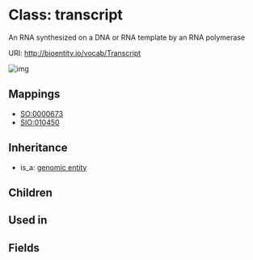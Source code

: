 # Class: transcript


An RNA synthesized on a DNA or RNA template by an RNA polymerase

URI: http://bioentity.io/vocab/Transcript

![img](http://yuml.me/diagram/nofunky/class/\[GenomicEntity]^-\[Transcript],%20)
## Mappings

 * [SO:0000673](http://purl.obolibrary.org/obo/SO_0000673)
 * [SIO:010450](http://semanticscience.org/resource/SIO_010450)
## Inheritance

 *  is_a: [genomic entity](GenomicEntity.md)
## Children

## Used in

## Fields

